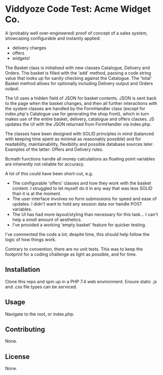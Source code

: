 # Viddyoze Code Test: Acme Widget Co.
A (probably well over-engineered) proof of concept of a sales system, showcasing configurable and instantly applied:
* delivery charges
* offers
* widgets!

The Basket class is initialised with new classes Catalogue, Delivery and Orders.  The basket is filled with the 'add' method, passing a code string value that looks up for sanity checking against the Catalogue.  The 'total' Basket method allows for optionally including Delivery output and Orders output.

The UI uses a hidden field of JSON for basket contents. JSON is sent back to the page when the basket changes, and then all further interactions with the system classes are handled by the FormHandler class (except for index.php's Catalogue use for generating the shop front), which in turn makes use of the entire basket, delivery, catalogue and offers classes. JS updates the UI with the JSON returned from FormHandler via index.php.

The classes have been designed with SOLID principles in mind (balanced with keeping time spent as minimal as reasonably possible) and for readability, maintainability, flexibility and possible database sources later. Examples of the latter: Offers and Delivery rules.

Bcmath functions handle all money calculations as floating point variables are inherently not reliable for accuracy.

A lot of this could have been short-cut, e.g.

* The configurable 'offers' classes and how they work with the basket content.  I struggled to let myself do it in any way that was less SOLID than it is at the moment.
* The user interface involves no form submissions for speed and ease of updates.  I didn't want to hold any session data nor handle POST variables. 
* The UI has had more layout/styling than necessary for this task... I can't help a _small_ amount of aesthetics.
* I've provided a working 'empty basket' feature for quicker testing.

I've commented the code a lot; despite time, this should help follow the logic of how things work.

Contrary to convention, there are no unit tests.  This was to keep the footprint for a coding challenge as light as possible, and for time.


## Installation

Clone this repo and spin up in a PHP 7.4 web environment. Ensure static .js and .css file types can be serviced.

## Usage

Navigate to the root, or index.php.

## Contributing
None.

## License
None.